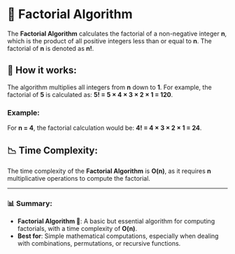 # 🧮 Factorial Algorithm

The **Factorial Algorithm** calculates the factorial of a non-negative integer **n**, which is the product of all positive integers less than or equal to **n**. The factorial of **n** is denoted as **n!**.

## 🔢 How it works:
The algorithm multiplies all integers from **n** down to **1**. For example, the factorial of **5** is calculated as:
**5! = 5 × 4 × 3 × 2 × 1 = 120**.

### Example:
For **n = 4**, the factorial calculation would be:
**4! = 4 × 3 × 2 × 1 = 24**.

## 📉 Time Complexity:
The time complexity of the **Factorial Algorithm** is **O(n)**, as it requires **n** multiplicative operations to compute the factorial.

---

### 📊 Summary:
- **Factorial Algorithm 🧮**: A basic but essential algorithm for computing factorials, with a time complexity of **O(n)**.
- **Best for**: Simple mathematical computations, especially when dealing with combinations, permutations, or recursive functions.

